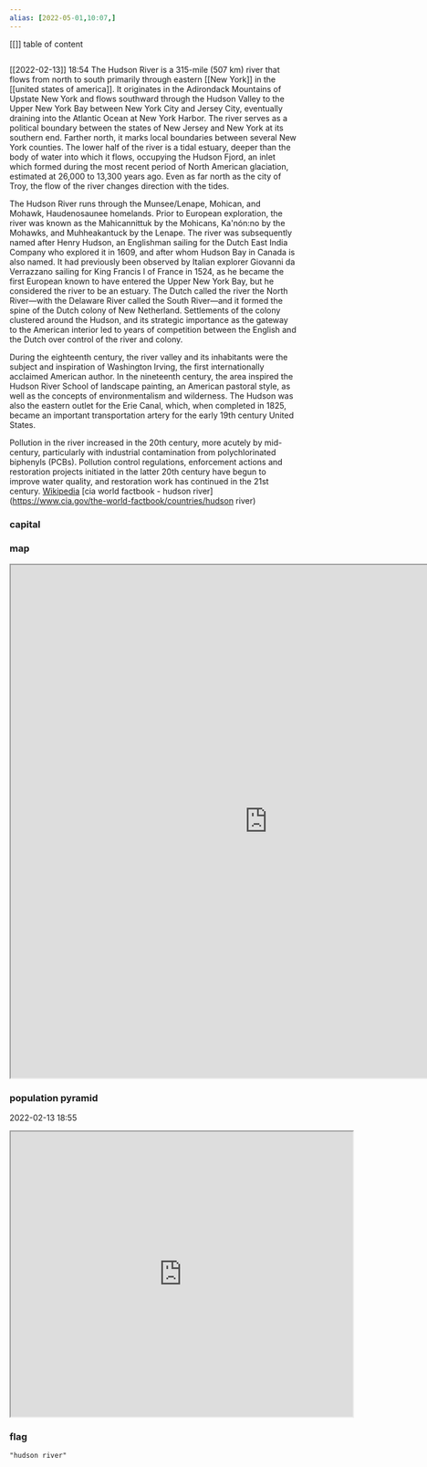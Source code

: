 ```yaml
---
alias: [2022-05-01,10:07,]
---
```

[[]]
table of content
```toc
```
[[2022-02-13]] 18:54
The Hudson River is a 315-mile (507 km) river that flows from north to south primarily through eastern [[New York]] in the [[united states of america]]. It originates in the Adirondack Mountains of Upstate New York and flows southward through the Hudson Valley to the Upper New York Bay between New York City and Jersey City, eventually draining into the Atlantic Ocean at New York Harbor. The river serves as a political boundary between the states of New Jersey and New York at its southern end. Farther north, it marks local boundaries between several New York counties. The lower half of the river is a tidal estuary, deeper than the body of water into which it flows, occupying the Hudson Fjord, an inlet which formed during the most recent period of North American glaciation, estimated at 26,000 to 13,300 years ago. Even as far north as the city of Troy, the flow of the river changes direction with the tides.

The Hudson River runs through the Munsee/Lenape, Mohican, and Mohawk, Haudenosaunee homelands. Prior to European exploration, the river was known as the Mahicannittuk by the Mohicans, Ka'nón:no by the Mohawks, and Muhheakantuck by the Lenape. The river was subsequently named after Henry Hudson, an Englishman sailing for the Dutch East India Company who explored it in 1609, and after whom Hudson Bay in Canada is also named. It had previously been observed by Italian explorer Giovanni da Verrazzano sailing for King Francis I of France in 1524, as he became the first European known to have entered the Upper New York Bay, but he considered the river to be an estuary. The Dutch called the river the North River—with the Delaware River called the South River—and it formed the spine of the Dutch colony of New Netherland. Settlements of the colony clustered around the Hudson, and its strategic importance as the gateway to the American interior led to years of competition between the English and the Dutch over control of the river and colony.

During the eighteenth century, the river valley and its inhabitants were the subject and inspiration of Washington Irving, the first internationally acclaimed American author. In the nineteenth century, the area inspired the Hudson River School of landscape painting, an American pastoral style, as well as the concepts of environmentalism and wilderness. The Hudson was also the eastern outlet for the Erie Canal, which, when completed in 1825, became an important transportation artery for the early 19th century United States.

Pollution in the river increased in the 20th century, more acutely by mid-century, particularly with industrial contamination from polychlorinated biphenyls (PCBs). Pollution control regulations, enforcement actions and restoration projects initiated in the latter 20th century have begun to improve water quality, and restoration work has continued in the 21st century.
[Wikipedia](https://en.wikipedia.org/wiki/Hudson%20River)
[cia world factbook - hudson river](https://www.cia.gov/the-world-factbook/countries/hudson river)
### capital

### map
<iframe src="https://duckduckgo.com/?t=ffab&q=hudson river&ia=web&iaxm=about" width="900" height="900" ></iframe>

### population pyramid

2022-02-13 18:55

<iframe src="https://www.populationpyramid.net/hudson river/2019/" width="600" height="500" ></iframe>

### flag

```query
"hudson river"
```